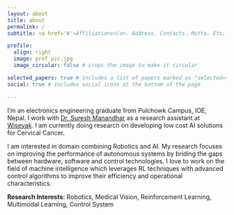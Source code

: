 ```yaml
---
layout: about
title: about
permalink: /
subtitle: <a href='#'>Affiliations</a>. Address. Contacts. Motto. Etc.

profile:
  align: right
  image: prof_pic.jpg
  image_circular: false # crops the image to make it circular

selected_papers: true # includes a list of papers marked as "selected={true}"
social: true # includes social icons at the bottom of the page

---
```


I’m an electronics engineering graduate from Pulchowk Campus, IOE, Nepal. I work with [Dr. Suresh Manandhar](https://scholar.google.com/citations?user=EJh5zWwAAAAJ&hl=en) as a research assistant at [Wiseyak](https://wiseyak.com/). I am currently doing research on developing low cost AI solutions for Cervical Cancer.

I am interested in domain combining Robotics and AI. My research focuses on improving the performance of autonomous systems by briding the gaps between hardware, software and control technologies. I love to work on the field of machine intelligence which leverages RL techniques with advanced control algorithms to improve their efficiency and operational characteristics.

**Research Interests:** Robotics, Medical Vision, Reinforcement Learning, Multimodal Learning, Control System
